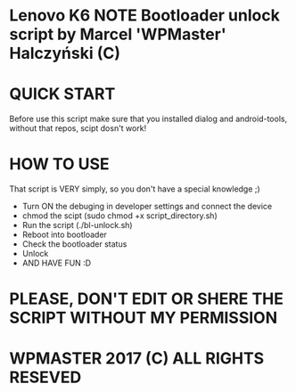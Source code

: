 # Lenovo K6 NOTE Bootloader unlock script by Marcel 'WPMaster' Halczyński (C)

# QUICK START

Before use this script make sure that you installed dialog and android-tools, without that repos, scipt dosn't work!

# HOW TO USE

That script is VERY simply, so you don't have a special knowledge ;)

* Turn ON the debuging in developer settings and connect the device
* chmod the scipt (sudo chmod +x script_directory.sh)
* Run the script (./bl-unlock.sh)
* Reboot into bootloader
* Check the bootloader status
* Unlock
* AND HAVE FUN :D

# PLEASE, DON'T EDIT OR SHERE THE SCRIPT WITHOUT MY PERMISSION
# WPMASTER 2017 (C) ALL RIGHTS RESEVED 
